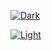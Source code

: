 [![Dark](https://rajat-anurag-grs.vercel.app/api?username=wthrajat&show_icons=true&show_stars=false&count_private=true&theme=dark#gh-dark-mode-only&card_width=&show=reviews,discussions_started,discussions_answered,prs_merged,prs_merged_percentage)](https://github.com/wthrajat/wthrajat#gh-dark-mode-only)

[![Light](https://rajat-anurag-grs.vercel.app/api?username=wthrajat&show_icons=true&count_private=true&theme=default#gh-light-mode-only&card_width=)](https://github.com/wthrajat/wthrajat#gh-light-mode-only)


<!--
### 🎶 Vibing to :)
<p align="center">
<img src="https://spotify-github-profile.vercel.app/api/view?uid=312mjqnhb5c73kvsmjzjizlrzx4u&cover_image=true&theme=natemoo-re&show_offline=false&background_color=121212&bar_color=1c71d8&bar_color_cover=false"/>

</p>
<img src="https://grs-vercel-54nx-q514uhgwr-wthrajat.vercel.app/api/top-langs/?username=wthrajat&langs_count=8&layout=compact&hide_border=true&bg_color=161B22&text_color=c9d1d9&title_color=50a6ff&icon_color=3572a5&card_width=&custom_title=Most%20used%20langs:"/>
-->
